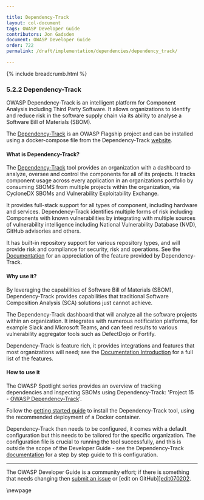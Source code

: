 ```yaml
---

title: Dependency-Track
layout: col-document
tags: OWASP Developer Guide
contributors: Jon Gadsden
document: OWASP Developer Guide
order: 722
permalink: /draft/implementation/dependencies/dependency_track/

---
```


{% include breadcrumb.html %}

### 5.2.2 Dependency-Track

OWASP Dependency-Track is an intelligent platform for Component Analysis including Third Party Software.
It allows organizations to identify and reduce risk in the software supply chain
via its ability to analyse a Software Bill of Materials (SBOM).

The [Dependency-Track][deptrack-project] is an OWASP Flagship project
and can be installed using a docker-compose file from the Dependency-Track [website][deptrack].

#### What is Dependency-Track?

The [Dependency-Track][deptrack] tool provides an organization with a dashboard to analyze, oversee
and control the components for all of its projects.
It tracks component usage across every application in an organizations portfolio by consuming SBOMS
from multiple projects within the organization, via CycloneDX SBOMs and Vulnerability Exploitability Exchange.

It provides full-stack support for all types of component, including hardware and services.
Dependency-Track identifies multiple forms of risk including
Components with known vulnerabilities by integrating with multiple sources of vulnerability intelligence including
National Vulnerability Database (NVD), GitHub advisories and others.

It has built-in repository support for various repository types,
and will provide risk and compliance for security, risk and operations.
See the [Documentation][deptrack-docs] for an appreciation of the feature provided by Dependency-Track.

#### Why use it?

By leveraging the capabilities of Software Bill of Materials (SBOM), Dependency-Track provides capabilities
that traditional Software Composition Analysis (SCA) solutions just cannot achieve.

The Dependency-Track dashboard that will analyze all the software projects within an organization.
It integrates with numerous notification platforms, for example Slack and Microsoft Teams, and can feed results
to various vulnerability aggregator tools such as DefectDojo or Fortify.

Dependency-Track is feature rich, it provides integrations and features that most organizations will need;
see the [Documentation Introduction][deptrack-docs] for a full list of the features.

#### How to use it

The OWASP Spotlight series provides an overview of tracking dependencies and inspecting SBOMs using Dependency-Track:
'Project 15 - [OWASP Dependency-Track][spotlight15]'.

Follow the [getting started guide][deptrack-docs] to install the Dependency-Track tool,
using the recommended deployment of a Docker container.

Dependency-Track then needs to be configured, it comes with a default configuration but this needs to be tailored for
the specific organization. The configuration file is crucial to running the tool successfully,
and this is outside the scope of the Developer Guide - see the Dependency-Track [documentation][deptrack-docs]
for a step by step guide to this configuration.

----

The OWASP Developer Guide is a community effort; if there is something that needs changing
then [submit an issue][issue070202] or [edit on GitHub]][edit070202].

[deptrack]: https://dependencytrack.org/
[deptrack-docs]: https://docs.dependencytrack.org/
[deptrack-project]: https://owasp.org/www-project-dependency-track/
[edit070202]: https://github.com/OWASP/www-project-developer-guide/blob/main/draft/07-implementation/02-dependencies/02-dependency-track.md
[issue070202]: https://github.com/OWASP/www-project-developer-guide/issues/new?labels=content&template=request.md&title=Update:%2007-implementation/02-dependencies/02-dependency-track
[spotlight15]: https://youtu.be/irnZuLq4MDM

\newpage
